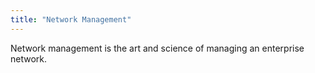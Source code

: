 ```yaml
---
title: "Network Management"
---
```


Network management is the art and science of managing an enterprise network.
